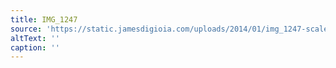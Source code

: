 ```yaml
---
title: IMG_1247
source: 'https://static.jamesdigioia.com/uploads/2014/01/img_1247-scaled.jpg'
altText: ''
caption: ''
---
```


